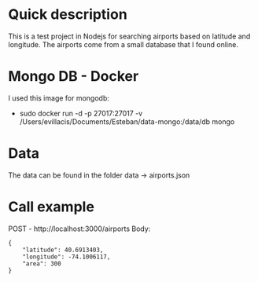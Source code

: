 # Quick description
This is a test project in Nodejs for searching airports based on latitude and longitude. The airports come from a small database that I found online.

# Mongo DB - Docker
I used this image for mongodb: 
- sudo docker run -d -p 27017:27017 -v /Users/evillacis/Documents/Esteban/data-mongo:/data/db mongo

# Data 
The data can be found in the folder data -> airports.json

# Call example
POST - http://localhost:3000/airports
Body: 
````
{
	"latitude": 40.6913403,
	"longitude": -74.1006117,
	"area": 300
}
````

